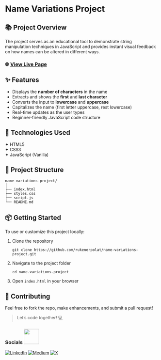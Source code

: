 # Name Variations Project
## 📚 Project Overview

The project serves as an educational tool to demonstrate string manipulation techniques in JavaScript and provides instant visual feedback on how names can be altered in different ways.   

### 🌐 [View Live Page](https://namevariations-project.netlify.app/)

## ✨ Features

- Displays the **number of characters** in the name
- Extracts and shows the **first** and **last character**
- Converts the input to **lowercase** and **uppercase**
- Capitalizes the name (first letter uppercase, rest lowercase)
- Real-time updates as the user types
- Beginner-friendly JavaScript code structure
 
## 📁 Technologies Used

✦ HTML5   
✦ CSS3   
✦ JavaScript (Vanilla)   

## 📁 Project Structure
```
name-variations-project/
│
├── index.html       
├── styles.css    
├── script.js        
└── README.md        
```

## 📦 Getting Started
To use or customize this project locally:
1. Clone the repository
   ```
   git clone https://github.com/rukenerpolat/name-variations-project.git
   ```
2. Navigate to the project folder
   ```
   cd name-variations-project
   ```
3. Open ```index.html``` in your browser

## 🤝 Contributing

Feel free to fork the repo, make enhancements, and submit a pull request!  
> Let’s code together! 💻

### Socials <img src="https://media.giphy.com/media/mGcNjsfWAjY5AEZNw6/giphy.gif" width="50">
[![LinkedIn](https://img.shields.io/badge/-LinkedIn-d6d1cb?style=flat&logo=linkedin&logoColor=black)](https://linkedin.com/in/rukenerpolat)
[![Medium](https://img.shields.io/badge/-Medium-d6d1cb?style=flat&logo=medium&logoColor=black)](https://medium.com/@rukenerpolat)
[![X](https://img.shields.io/badge/-X-d6d1cb?style=flat&logo=x&logoColor=black)](https://x.com/rukenerpolat)
